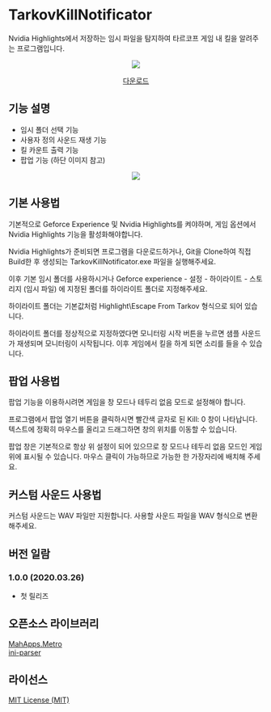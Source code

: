 # TarkovKillNotificator
Nvidia Highlights에서 저장하는 임시 파일을 탐지하여 타르코프 게임 내 킬을 알려주는 프로그램입니다.

<p align="center">
  <img src="https://user-images.githubusercontent.com/62662342/77567930-33a50e80-6f0b-11ea-9b4f-c447622d3cf3.png">
</p>

<p align="center">
  <a href="https://github.com/tarkov-dev/TarkovKillNotificator/releases">다운로드</a>
</p>

## 기능 설명

- 임시 폴더 선택 기능
- 사용자 정의 사운드 재생 기능
- 킬 카운트 출력 기능
- 팝업 기능 (하단 이미지 참고)
<p align="center">
  <img src="https://user-images.githubusercontent.com/62662342/77567938-36076880-6f0b-11ea-811e-a9455e265b49.png">
</p>

## 기본 사용법

기본적으로 Geforce Experience 및 Nvidia Highlights를 켜야하며, 게임 옵션에서 Nvidia Highlights 기능을 활성화해야합니다.

Nvidia Highlights가 준비되면 프로그램을 다운로드하거나, Git을 Clone하여 직접 Build한 후 생성되는 TarkovKillNotificator.exe 파일을 실행해주세요.

이후 기본 임시 폴더를 사용하시거나 Geforce experience - 설정 - 하이라이트 - 스토리지 (임시 파일) 에 지정된 폴더를 하이라이트 폴더로 지정해주세요.

하이라이트 폴더는 기본값처럼 Highlight\Escape From Tarkov 형식으로 되어 있습니다.

하이라이트 폴더를 정상적으로 지정하였다면 모니터링 시작 버튼을 누르면 샘플 사운드가 재생되며 모니터링이 시작됩니다. 이후 게임에서 킬을 하게 되면 소리를 들을 수 있습니다.

## 팝업 사용법

팝업 기능을 이용하시려면 게임을 창 모드나 테두리 없음 모드로 설정해야 합니다.

프로그램에서 팝업 열기 버튼을 클릭하시면 빨간색 글자로 된 Kill: 0 창이 나타납니다. 텍스트에 정확히 마우스를 올리고 드래그하면 창의 위치를 이동할 수 있습니다.

팝업 창은 기본적으로 항상 위 설정이 되어 있으므로 창 모드나 테두리 없음 모드인 게임 위에 표시될 수 있습니다. 마우스 클릭이 가능하므로 가능한 한 가장자리에 배치해 주세요.

## 커스텀 사운드 사용법

커스텀 사운드는 WAV 파일만 지원합니다. 사용할 사운드 파일을 WAV 형식으로 변환해주세요.

## 버전 일람

### 1.0.0 (2020.03.26)
- 첫 릴리즈

## 오픈소스 라이브러리

[MahApps.Metro](https://github.com/MahApps/MahApps.Metro)<br>
[ini-parser](https://github.com/rickyah/ini-parser)

## 라이선스

[MIT License (MIT)](LICENSE)
